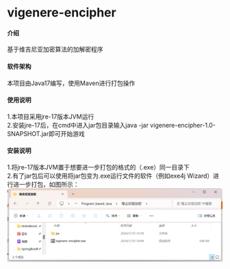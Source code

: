 # vigenere-encipher

#### 介绍
基于维吉尼亚加密算法的加解密程序

#### 软件架构
本项目由Java17编写，使用Maven进行打包操作

#### 使用说明

1.本项目采用jre-17版本JVM运行<br>
2.安装jre-17后，在cmd中进入jar包目录输入java -jar vigenere-encipher-1.0-SNAPSHOT.jar即可开始游戏

#### 安装说明

1.将jre-17版本JVM置于想要进一步打包的格式的（.exe）同一目录下<br>
2.有了jar包后可以使用将jar包变为.exe运行文件的软件（例如exe4j Wizard）进行进一步打包，如图所示：<br>
![例图](image.png)